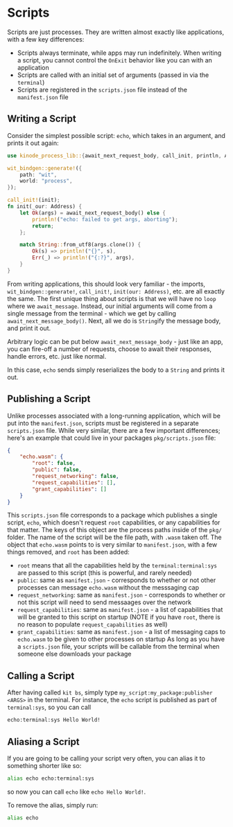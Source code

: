 # Scripts
Scripts are just processes.
They are written almost exactly like applications, with a few key differences:
- Scripts always terminate, while apps may run indefinitely.
When writing a script, you cannot control the `OnExit` behavior like you can with an application
- Scripts are called with an initial set of arguments (passed in via the `terminal`)
- Scripts are registered in the `scripts.json` file instead of the `manifest.json` file

## Writing a Script
Consider the simplest possible script: `echo`, which takes in an argument, and prints it out again:
```rust
use kinode_process_lib::{await_next_request_body, call_init, println, Address, Response};

wit_bindgen::generate!({
    path: "wit",
    world: "process",
});

call_init!(init);
fn init(_our: Address) {
    let Ok(args) = await_next_request_body() else {
        println!("echo: failed to get args, aborting");
        return;
    };

    match String::from_utf8(args.clone()) {
        Ok(s) => println!("{}", s),
        Err(_) => println!("{:?}", args),
    }
}
```
From writing applications, this should look very familiar - the imports, `wit_bindgen::generate!`, `call_init!`, `init(our: Address)`, etc. are all exactly the same.
The first unique thing about scripts is that we will have no `loop` where we `await_message`.
Instead, our initial arguments will come from a single message from the terminal - which we get by calling `await_next_message_body()`.
Next, all we do is `String`ify the message body, and print it out.

Arbitrary logic can be put below `await_next_message_body` - just like an app, you can fire-off a number of requests, choose to await their responses, handle errors, etc. just like normal.

In this case, `echo` sends simply reserializes the body to a `String` and prints it out.

## Publishing a Script
Unlike processes associated with a long-running application, which will be put into the `manifest.json`, scripts must be registered in a separate `scripts.json` file.
While very similar, there are a few important differences; here's an example that could live in your packages `pkg/scripts.json` file:
```json
{
    "echo.wasm": {
        "root": false,
        "public": false,
        "request_networking": false,
        "request_capabilities": [],
        "grant_capabilities": []
    }
}
```
This `scripts.json` file corresponds to a package which publishes a single script, `echo`, which doesn't request `root` capabilities, or any capabilities for that matter.
The keys of this object are the process paths inside of the `pkg/` folder.
The name of the script will be the file path, with `.wasm` taken off.
The object that `echo.wasm` points to is very similar to `manifest.json`, with a few things removed, and `root` has been added:
- `root` means that all the capabilities held by the `terminal:terminal:sys` are passed to this script (this is powerful, and rarely needed)
- `public`: same as `manifest.json` - corresponds to whether or not other processes can message `echo.wasm` without the messsaging cap
- `request_networking`: same as `manifest.json` - corresponds to whether or not this script will need to send messaages over the network
- `request_capabilities`: same as `manifest.json` - a list of capabilities that will be granted to this script on startup (NOTE if you have `root`, there is no reason to populate `request_capabilities` as well)
- `grant_capabilities`: same as `manifest.json` - a list of messaging caps to `echo.wasm` to be given to other processes on startup
As long as you have a `scripts.json` file, your scripts will be callable from the terminal when someone else downloads your package

## Calling a Script
After having called `kit bs`, simply type `my_script:my_package:publisher <ARGS>` in the terminal.
For instance, the `echo` script is published as part of `terminal:sys`, so you can call
```bash
echo:terminal:sys Hello World!
```

## Aliasing a Script
If you are going to be calling your script very often, you can alias it to something shorter like so:
```bash
alias echo echo:terminal:sys
```
so now you can call `echo` like `echo Hello World!`.

To remove the alias, simply run:
```bash
alias echo
```
